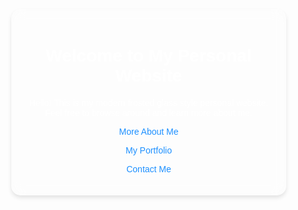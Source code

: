 <!DOCTYPE html>
<html lang="en">
<head>
    <meta charset="UTF-8">
    <meta name="viewport" content="width=device-width, initial-scale=1.0">
    <title>Personal Website</title>
    <style>
        body {
            font-family: Arial, sans-serif;
            background: url('background-image.jpg') no-repeat center center fixed;
            background-size: cover;
            margin: 0;
            display: flex;
            justify-content: center;
            align-items: center;
            height: 100vh;
        }
        .container {
            background: rgba(255, 255, 255, 0.2);
            border-radius: 15px;
            box-shadow: 0 4px 6px rgba(0, 0, 0, 0.1);
            backdrop-filter: blur(10px);
            padding: 20px;
            max-width: 400px;
            width: 100%;
            text-align: center;
        }
        h1 {
            font-size: 2em;
            color: #fff;
        }
        p {
            color: #fff;
        }
        a {
            color: #1e90ff;
            text-decoration: none;
        }
    </style>
</head>
<body>
    <div class="container">
        <h1>Welcome to My Personal Website</h1>
        <p>Hello! This is my modern frosted glass style personal website. Feel free to browse around and learn more about me.</p>
        <p><a href="#">More About Me</a></p>
        <p><a href="#">My Portfolio</a></p>
        <p><a href="#">Contact Me</a></p>
    </div>
</body>
</html>
